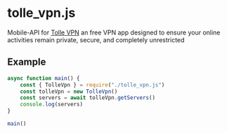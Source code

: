# tolle_vpn.js
Mobile-API for [Tolle VPN](https://play.google.com/store/apps/details?id=com.tolle.app) an free VPN app designed to ensure your online activities remain private, secure, and completely unrestricted

## Example
```JavaScript
async function main() {
	const { TolleVpn } = require("./tolle_vpn.js")
	const tolleVpn = new TolleVpn()
	const servers = await tolleVpn.getServers()
	console.log(servers)
}

main()
```
